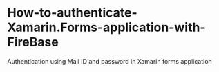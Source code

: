 # How-to-authenticate-Xamarin.Forms-application-with-FireBase
Authentication using Mail ID and password in Xamarin forms application
